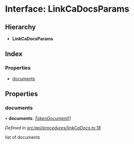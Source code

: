 # Interface: LinkCaDocsParams

## Hierarchy

* **LinkCaDocsParams**

## Index

### Properties

* [documents](linkcadocsparams.md#documents)

## Properties

###  documents

• **documents**: *[TokenDocument](tokendocument.md)[]*

*Defined in [src/api/procedures/linkCaDocs.ts:18](https://github.com/PolymathNetwork/polymesh-sdk/blob/108d588b/src/api/procedures/linkCaDocs.ts#L18)*

list of documents
